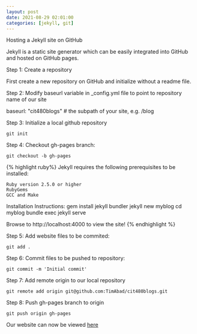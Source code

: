 ```yaml
---
layout: post
date: 2021-08-29 02:01:00
categories: [jekyll, git]
---
```


Hosting a Jekyll site on GitHub

Jekyll is a static site generator which can be easily integrated into GitHub and hosted on GitHub pages.

Step 1: Create a repository

First create a new repository on GitHub and initialize without a readme file.

Step 2: Modify baseurl variable in _config.yml file to point to repository name of our site

baseurl: "cit480blogs" # the subpath of your site, e.g. /blog

Step 3: Initialize a local github repository

`git init`

Step 4: Checkout gh-pages branch:

`git checkout -b gh-pages`

{% highlight ruby%}
Jekyll requires the following prerequisites to be installed:

    Ruby version 2.5.0 or higher
    RubyGems
    GCC and Make

Installation Instructions:
gem install jekyll bundler
jekyll new myblog
cd myblog
bundle exec jekyll serve

Browse to http://localhost:4000 to view the site!
{% endhighlight %}

Step 5: Add website files to be commited:

`git add .`

Step 6: Commit files to be pushed to repository:

`git commit -m 'Initial commit'`

Step 7: Add remote origin to our local repository

`git remote add origin git@github.com:TimAbad/cit480blogs.git` 

Step 8: Push gh-pages branch to origin

`git push origin gh-pages`

Our website can now be viewed [here][github.io]

[github.io]: https://timabad.github.io/cit480blogs/
